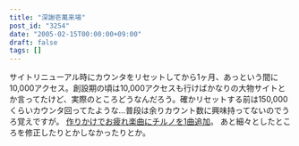 ```yaml
---
title: "深謝壱萬来場"
post_id: "3254"
date: "2005-02-15T00:00:00+09:00"
draft: false
tags: []
---
```



サイトリニューアル時にカウンタをリセットしてから1ヶ月、あっという間に10,000アクセス。創設期の頃は10,000アクセスも行けばかなりの大物サイトとか言ってたけど、実際のところどうなんだろう。確かリセットする前は150,000くらいカウンタ回ってたような…普段は余りカウント数に興味持ってないのでうろ覚えですが。 [作りかけでお疲れ楽曲にチルノを1曲追加](/3253)。  あと細々としたところを修正したりとかしなかったりとか。
